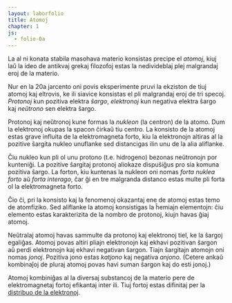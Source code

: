 ```yaml
---
layout: laborfolio
title: Atomoj
chapter: 1
js:
  - folio-0a
---
```


La al ni konata stabila masohava materio konsistas precipe el *atomoj*, kiuj laŭ la ideo de antikvaj grekaj filozofoj estas la nedivideblaj plej malgrandaj eroj de la materio.

Nur en la 20a jarcento oni povis eksperimente pruvi la ekziston de tiuj atomoj kaj eltrovis, ke ili siavice konsistas el pli malgrandaj eroj de tri specoj. *Protonoj* kun pozitiva elektra *ŝargo*, *elektronoj* kun negativa elektra ŝargo kaj *neŭtrono* sen elektra ŝargo. 

Protonoj kaj neŭtronoj kune formas la *nukleon* (la centron) de la atomo. Dum la elektronoj okupas la spacon ĉirkaŭ tiu centro. La konsisto de la atomoj estas grave influita de la elektromagneta forto, kiu la elektronojn altiras al la pozitive ŝargita nukleo unuflanke sed distancigas ilin unu de la alia aliflanke.

Ĉiu nukleo kun pli ol unu protono (t.e. hidrogeno) bezonas neŭtronojn por kunteniĝi. La pozitive ŝargitaj protonoj aliokaze dispuŝiĝus pro sia komuna pozitiva ŝargo. La forton, kiu kuntenas la nukleon oni nomas *forta nuklea forto* aŭ *forta interago*, ĉar ĝi en tre malgranda distanco estas multe pli forta ol la elektromagneta forto. 

Ĉio ĉi, pri la konsisto kaj la fenomenoj okazantaj ene de atomoj estas temo de atomfiziko. Sed aliflanke la atomoj konsistigas la ĥemiajn elementojn: ĉiu elemento estas karakterizita de la nombro de protonoj, kiujn havas ĝiaj atomoj. 

Neŭtralaj atomoj havas sammulte da protonoj kaj elektronoj tiel, ke la ŝargoj egaliĝas. Atomoj povas altiri pliajn elektronojn kaj ekhavi pozitivan ŝargon aŭ perdi elektronojn kaj ekhavi negativan ŝargon. Tiajn ŝargitajn atomojn oni nomas *jonoj*. Pozitiva jono estas *katjono* kaj negativa *anjono*. (Cetere ankaŭ kombinaĵoj de pluraj atomoj povas havi suman ŝargon kaj do esti jonoj.)

Atomoj kombiniĝas al la diversaj substancoj de la materio pere de elektromagnetaj fortoj efikantaj inter ili. Tiuj fortoj estas difinitaj per la [distribuo de la elektronoj](elektrondistribuo).